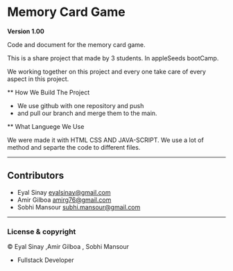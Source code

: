 # Memory Card Game

**Version 1.00**

Code and document for the memory card game.

This is a share project that made by 3 students.
In appleSeeds bootCamp.

We working together on this project and every one
take care of every aspect in this project.

\*\* How We Build The Project

- We use github with one repository and push
- and pull our branch and merge them to the main.

\*\* What Languege We Use

We were made it with HTML CSS AND JAVA-SCRIPT.
We use a lot of method and separte the code
to different files.

---

## Contributors

- Eyal Sinay <eyalsinay@gmail.com>
- Amir Gilboa <amirg76@gmail.com>
- Sobhi Mansour <subhi.mansour@gmail.com>

---

### License & copyright

© Eyal Sinay ,Amir Gilboa , Sobhi Mansour

- Fullstack Developer
